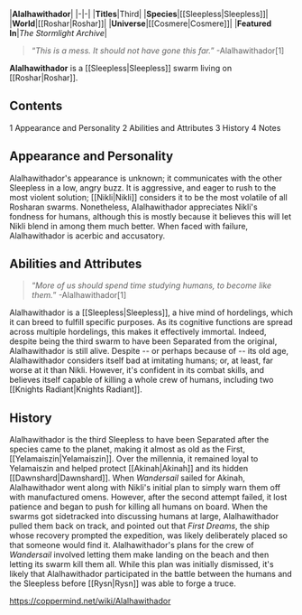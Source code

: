 |**Alalhawithador**|
|-|-|
|**Titles**|Third|
|**Species**|[[Sleepless\|Sleepless]]|
|**World**|[[Roshar\|Roshar]]|
|**Universe**|[[Cosmere\|Cosmere]]|
|**Featured In**|*The Stormlight Archive*|

>“*This is a mess. It should not have gone this far.*”
\-Alalhawithador[1]


**Alalhawithador** is a [[Sleepless\|Sleepless]] swarm living on [[Roshar\|Roshar]].

## Contents

1 Appearance and Personality
2 Abilities and Attributes
3 History
4 Notes


## Appearance and Personality
Alalhawithador's appearance is unknown; it communicates with the other Sleepless in a low, angry buzz. It is aggressive, and eager to rush to the most violent solution; [[Nikli\|Nikli]] considers it to be the most volatile of all Rosharan swarms. Nonetheless, Alalhawithador appreciates Nikli's fondness for humans, although this is mostly because it believes this will let Nikli blend in among them much better. When faced with failure, Alalhawithador is acerbic and accusatory.

## Abilities and Attributes
>“*More of us should spend time studying humans, to become like them.*”
\-Alalhawithador[1]


Alalhawithador is a [[Sleepless\|Sleepless]], a hive mind of hordelings, which it can breed to fulfill specific purposes. As its cognitive functions are spread across multiple hordelings, this makes it effectively immortal. Indeed, despite being the third swarm to have been Separated from the original, Alalhawithador is still alive.
Despite -- or perhaps because of -- its old age, Alalhawithador considers itself bad at imitating humans; or, at least, far worse at it than Nikli. However, it's confident in its combat skills, and believes itself capable of killing a whole crew of humans, including two [[Knights Radiant\|Knights Radiant]].

## History
Alalhawithador is the third Sleepless to have been Separated after the species came to the planet, making it almost as old as the First, [[Yelamaiszin\|Yelamaiszin]]. Over the millennia, it remained loyal to Yelamaiszin and helped protect [[Akinah\|Akinah]] and its hidden [[Dawnshard\|Dawnshard]].
When *Wandersail* sailed for Akinah, Alalhawithador went along with Nikli's initial plan to simply warn them off with manufactured omens. However, after the second attempt failed, it lost patience and began to push for killing all humans on board. When the swarms got sidetracked into discussing humans at large, Alalhawithador pulled them back on track, and pointed out that *First Dreams*, the ship whose recovery prompted the expedition, was likely deliberately placed so that someone would find it.
Alalhawithador's plans for the crew of *Wandersail* involved letting them make landing on the beach and then letting its swarm kill them all. While this plan was initially dismissed, it's likely that Alalhawithador participated in the battle between the humans and the Sleepless before [[Rysn\|Rysn]] was able to forge a truce.



https://coppermind.net/wiki/Alalhawithador